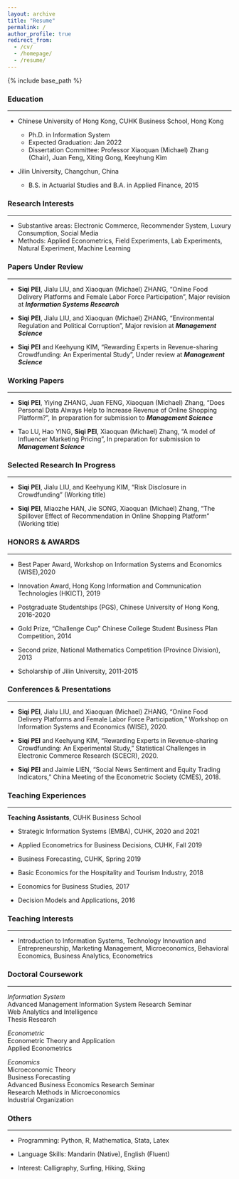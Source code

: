 ```yaml
---
layout: archive
title: "Resume"
permalink: /
author_profile: true
redirect_from:
  - /cv/
  - /homepage/
  - /resume/
---
```


{% include base_path %}

### Education

--- 

* Chinese University of Hong Kong, CUHK Business School, Hong Kong
  * Ph.D. in Information System
  * Expected Graduation: Jan 2022
  * Dissertation Committee: Professor Xiaoquan (Michael) Zhang (Chair), Juan Feng, Xiting Gong, Keeyhung Kim

* Jilin University, Changchun, China
  * B.S. in Actuarial Studies and B.A. in Applied Finance, 2015


### Research Interests

--- 

* Substantive areas: Electronic Commerce, Recommender System, Luxury Consumption, Social Media
* Methods: Applied Econometrics, Field Experiments, Lab Experiments, Natural Experiment, Machine Learning


### Papers Under Review

--- 

 * **Siqi PEI**, Jialu LIU, and Xiaoquan (Michael) ZHANG, “Online Food Delivery Platforms and Female Labor Force Participation”, Major revision at ***Information Systems Research***
 
 * **Siqi PEI**, Jialu LIU, and Xiaoquan (Michael) ZHANG, “Environmental Regulation and Political Corruption”, Major revision at ***Management Science***
 
 * **Siqi PEI** and Keehyung KIM, “Rewarding Experts in Revenue-sharing Crowdfunding: An Experimental Study”, Under review at ***Management Science***

### Working Papers

---
 * **Siqi PEI**, Yiying ZHANG, Juan FENG, Xiaoquan (Michael) Zhang, “Does Personal Data Always Help to Increase Revenue of Online Shopping Platform?”, In preparation for submission to ***Management Science***
 
 * Tao LU, Hao YING, **Siqi PEI**, Xiaoquan (Michael) Zhang, “A model of Influencer Marketing Pricing”, In preparation for submission to ***Management Science***

 
### Selected Research In Progress 

---

 * **Siqi PEI**, Jialu LIU, and Keehyung KIM, “Risk Disclosure in Crowdfunding” (Working title)
 
 * **Siqi PEI**, Miaozhe HAN, Jie SONG, Xiaoquan (Michael) Zhang, “The Spillover Effect of Recommendation in Online Shopping Platform” (Working title)
   
   
### HONORS & AWARDS

--- 

 * Best Paper Award, Workshop on Information Systems and Economics (WISE),2020

 * Innovation Award, Hong Kong Information and Communication Technologies (HKICT), 2019
 
 * Postgraduate Studentships (PGS), Chinese University of Hong Kong, 2016-2020
 
 * Gold Prize, “Challenge Cup” Chinese College Student Business Plan Competition, 2014

 * Second prize, National Mathematics Competition (Province Division), 2013
 
 * Scholarship of Jilin University, 2011-2015
  
  
### Conferences & Presentations

--- 

 * **Siqi PEI**, Jialu LIU, and Xiaoquan (Michael) ZHANG, “Online Food Delivery Platforms and Female Labor Force Participation,” Workshop on Information Systems and Economics (WISE), 2020.

 * **Siqi PEI** and Keehyung KIM, “Rewarding Experts in Revenue-sharing Crowdfunding: An Experimental Study,” Statistical Challenges in Electronic Commerce Research (SCECR), 2020.

 * **Siqi PEI** and Jaimie LIEN, “Social News Sentiment and Equity Trading Indicators,” China Meeting of the Econometric Society (CMES), 2018.
  
      
### Teaching Experiences                                                                               
--- 
**Teaching Assistants**, CUHK Business School  
 * Strategic Information Systems (EMBA), CUHK, 2020 and 2021
 
 * Applied Econometrics for Business Decisions, CUHK, Fall 2019
 
 * Business Forecasting, CUHK, Spring 2019
 
 * Basic Economics for the Hospitality and Tourism Industry, 2018
 
 * Economics for Business Studies, 2017
 
 * Decision Models and Applications, 2016


### Teaching Interests

--- 

 * Introduction to Information Systems, Technology Innovation and Entrepreneurship, Marketing Management, Microeconomics, Behavioral Economics, Business Analytics, Econometrics
   
   
### Doctoral Coursework 

--- 
*Information System*  
Advanced Management Information System Research Seminar  
Web Analytics and Intelligence  
Thesis Research  

*Econometric*  
Econometric Theory and Application  
Applied Econometrics  

*Economics*  
Microeconomic Theory  
Business Forecasting  
Advanced Business Economics Research Seminar  
Research Methods in Microeconomics  
Industrial Organization  

  
### Others 

--- 

 * Programming: Python, R, Mathematica, Stata, Latex

 * Language Skills: Mandarin (Native), English (Fluent) 
 
 * Interest: Calligraphy, Surfing, Hiking, Skiing


